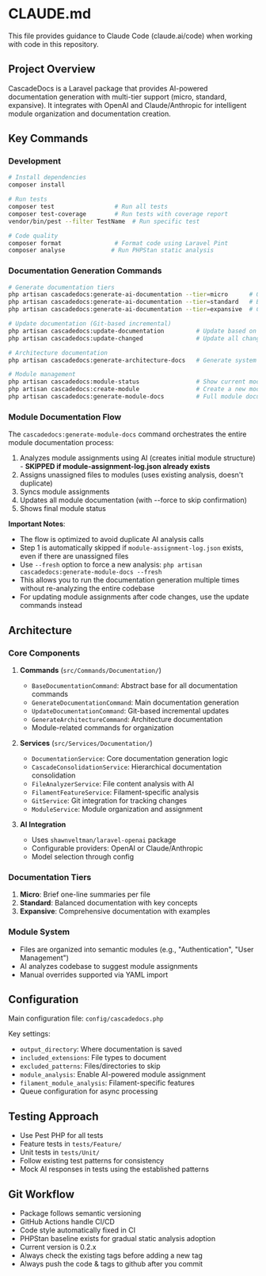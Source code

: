 # CLAUDE.md

This file provides guidance to Claude Code (claude.ai/code) when working with code in this repository.

## Project Overview

CascadeDocs is a Laravel package that provides AI-powered documentation generation with multi-tier support (micro, standard, expansive). It integrates with OpenAI and Claude/Anthropic for intelligent module organization and documentation creation.

## Key Commands

### Development
```bash
# Install dependencies
composer install

# Run tests
composer test                 # Run all tests
composer test-coverage        # Run tests with coverage report
vendor/bin/pest --filter TestName  # Run specific test

# Code quality
composer format               # Format code using Laravel Pint
composer analyse             # Run PHPStan static analysis
```

### Documentation Generation Commands
```bash
# Generate documentation tiers
php artisan cascadedocs:generate-ai-documentation --tier=micro      # Quick summaries
php artisan cascadedocs:generate-ai-documentation --tier=standard   # Balanced documentation
php artisan cascadedocs:generate-ai-documentation --tier=expansive  # Comprehensive documentation

# Update documentation (Git-based incremental)
php artisan cascadedocs:update-documentation         # Update based on recent changes
php artisan cascadedocs:update-changed               # Update all changed files, modules, and architecture

# Architecture documentation
php artisan cascadedocs:generate-architecture-docs   # Generate system architecture docs

# Module management
php artisan cascadedocs:module-status                # Show current module assignments
php artisan cascadedocs:create-module                # Create a new module
php artisan cascadedocs:generate-module-docs         # Full module documentation flow
```

### Module Documentation Flow

The `cascadedocs:generate-module-docs` command orchestrates the entire module documentation process:
1. Analyzes module assignments using AI (creates initial module structure) - **SKIPPED if module-assignment-log.json already exists**
2. Assigns unassigned files to modules (uses existing analysis, doesn't duplicate)
3. Syncs module assignments
4. Updates all module documentation (with --force to skip confirmation)
5. Shows final module status

**Important Notes**:
- The flow is optimized to avoid duplicate AI analysis calls
- Step 1 is automatically skipped if `module-assignment-log.json` exists, even if there are unassigned files
- Use `--fresh` option to force a new analysis: `php artisan cascadedocs:generate-module-docs --fresh`
- This allows you to run the documentation generation multiple times without re-analyzing the entire codebase
- For updating module assignments after code changes, use the update commands instead

## Architecture

### Core Components

1. **Commands** (`src/Commands/Documentation/`)
   - `BaseDocumentationCommand`: Abstract base for all documentation commands
   - `GenerateDocumentationCommand`: Main documentation generation
   - `UpdateDocumentationCommand`: Git-based incremental updates
   - `GenerateArchitectureCommand`: Architecture documentation
   - Module-related commands for organization

2. **Services** (`src/Services/Documentation/`)
   - `DocumentationService`: Core documentation generation logic
   - `CascadeConsolidationService`: Hierarchical documentation consolidation
   - `FileAnalyzerService`: File content analysis with AI
   - `FilamentFeatureService`: Filament-specific analysis
   - `GitService`: Git integration for tracking changes
   - `ModuleService`: Module organization and assignment

3. **AI Integration**
   - Uses `shawnveltman/laravel-openai` package
   - Configurable providers: OpenAI or Claude/Anthropic
   - Model selection through config

### Documentation Tiers

1. **Micro**: Brief one-line summaries per file
2. **Standard**: Balanced documentation with key concepts
3. **Expansive**: Comprehensive documentation with examples

### Module System

- Files are organized into semantic modules (e.g., "Authentication", "User Management")
- AI analyzes codebase to suggest module assignments
- Manual overrides supported via YAML import

## Configuration

Main configuration file: `config/cascadedocs.php`

Key settings:
- `output_directory`: Where documentation is saved
- `included_extensions`: File types to document
- `excluded_patterns`: Files/directories to skip
- `module_analysis`: Enable AI-powered module assignment
- `filament_module_analysis`: Filament-specific features
- Queue configuration for async processing

## Testing Approach

- Use Pest PHP for all tests
- Feature tests in `tests/Feature/`
- Unit tests in `tests/Unit/`
- Follow existing test patterns for consistency
- Mock AI responses in tests using the established patterns

## Git Workflow

- Package follows semantic versioning
- GitHub Actions handle CI/CD
- Code style automatically fixed in CI
- PHPStan baseline exists for gradual static analysis adoption
- Current version is 0.2.x 
- Always check the existing tags before adding a new tag
- Always push the code & tags to github after you commit
